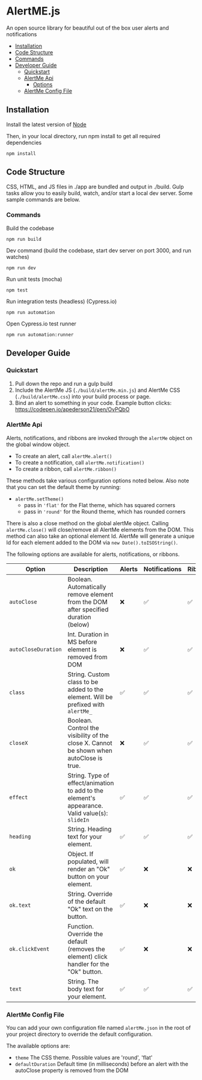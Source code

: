 # AlertME.js
An open source library for beautiful out of the box user alerts and notifications

* [Installation](#installation)
* [Code Structure](#code-structure)
* [Commands](#commands)
* [Developer Guide](#developer-guide)
  * [Quickstart](#dev-quickstart)
  * [AlertMe Api](#dev-api)
    * [Options](#dev-options)
  * [AlertMe Config File](#config-file)

<a name='installation'></a>
## Installation
Install the latest version of [Node](https://nodejs.org)

Then, in your local directory, run npm install to get all required dependencies
```
npm install
```

<a name='code-structure'></a>
## Code Structure
CSS, HTML, and JS files in ./app are bundled and output in ./build. Gulp tasks allow you to easily build, watch, and/or start a local dev server. Some sample commands are below.

<a name='commands'></a>
### Commands
Build the codebase
```
npm run build
```

Dev command (build the codebase, start dev server on port 3000, and run watches)
```
npm run dev
```

Run unit tests (mocha)
```
npm test
```

Run integration tests (headless) (Cypress.io)
```
npm run automation
```

Open Cypress.io test runner
```
npm run automation:runner
```

<a name='developer-guide'></a>
## Developer Guide
<a name='dev-quickstart'></a>
### Quickstart
1. Pull down the repo and run a gulp build
2. Include the AlertMe JS (`./build/alertMe.min.js`) and AlertMe CSS (`./build/alertMe.css`) into your build process or page.
3. Bind an alert to something in your code. Example button clicks: https://codepen.io/apederson21/pen/OvPQbO

<a name='dev-api'></a>
### AlertMe Api
Alerts, notifications, and ribbons are invoked through the `alertMe` object on the global window object.

* To create an alert, call `alertMe.alert()`
* To create a notification, call `alertMe.notification()`
* To create a ribbon, call `alertMe.ribbon()`

These methods take various configuration options noted below. Also note that you can set the default theme by running:
* `alertMe.setTheme()`
  * pass in `'flat'` for the Flat theme, which has squared corners
  * pass in `'round'` for the Round theme, which has rounded corners

There is also a close method on the global alertMe object. Calling `alertMe.close()` will close/remove all AlertMe elements from the DOM. This method can also take an optional element Id. AlertMe will generate a unique Id for each element added to the DOM via `new Date().toISOString()`.

The following options are available for alerts, notifications, or ribbons.

<a name='dev-options'></a>

| Option | Description | Alerts | Notifications | Ribbons |
| --- | --- | --- | --- | --- |
| `autoClose` | Boolean. Automatically remove element from the DOM after specified duration (below) | ❌ | ✅ | ✅ |
| `autoCloseDuration` | Int. Duration in MS before element is removed from DOM | ❌ | ✅ | ✅ |
| `class` | String. Custom class to be added to the element. Will be prefixed with `alertMe_` | ✅ | ✅ | ✅ |
| `closeX` | Boolean. Control the visibility of the close X. Cannot be shown when autoClose is true. | ❌ | ✅ | ✅ |
| `effect` | String. Type of effect/animation to add to the element's appearance. Valid value(s): `slideIn` | ✅ | ✅ | ✅ |
| `heading` | String. Heading text for your element. | ✅ | ✅ | ✅ |
| `ok` | Object. If populated, will render an "Ok" button on your element. | ✅ | ❌ | ❌ |
| `ok.text` | String. Override of the default "Ok" text on the button. | ✅ | ❌ | ❌ |
| `ok.clickEvent` | Function. Override the default (removes the element) click handler for the "Ok" button. | ✅ | ❌ | ❌ |
| `text` | String. The body text for your element. | ✅ | ✅ | ✅ |

<a name='config-file'></a>
### AlertMe Config File
You can add your own configuration file named `alertMe.json` in the root of your project directory to override the default configuration.

The available options are:
* `theme` The CSS theme. Possible values are 'round', 'flat'
* `defaultDuration` Default time (in milliseconds) before an alert with the autoClose property is removed from the DOM
